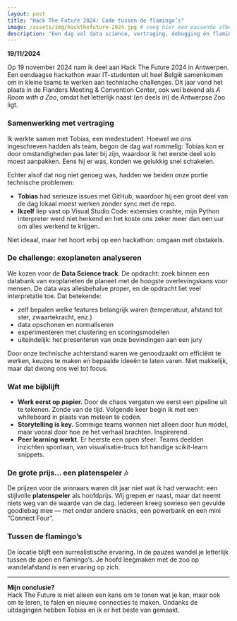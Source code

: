 ```yaml
---
layout: post
title: "Hack The Future 2024: Code tussen de flamingo’s"
image: /assets/img/hackthefuture-2024.jpg # voeg hier een passende afbeelding toe
description: "Een dag vol data science, vertraging, debugging én flamingo’s tijdens Hack The Future 2024 in Antwerpen."
---
```


**19/11/2024**

Op 19 november 2024 nam ik deel aan Hack The Future 2024 in Antwerpen. Een eendaagse hackathon waar IT-studenten uit heel België samenkomen om in kleine teams te werken aan technische challenges. Dit jaar vond het plaats in de Flanders Meeting & Convention Center, ook wel bekend als *A Room with a Zoo*, omdat het letterlijk naast (en deels in) de Antwerpse Zoo ligt.

### Samenwerking met vertraging

Ik werkte samen met Tobias, een medestudent. Hoewel we ons ingeschreven hadden als team, begon de dag wat rommelig: Tobias kon er door omstandigheden pas later bij zijn, waardoor ik het eerste deel solo moest aanpakken. Eens hij er was, konden we gelukkig snel schakelen.

Echter alsof dat nog niet genoeg was, hadden we beiden onze portie technische problemen:

- **Tobias** had serieuze issues met GitHub, waardoor hij een groot deel van de dag lokaal moest werken zonder sync met de repo.
- **Ikzelf** liep vast op Visual Studio Code: extensies crashte, mijn Python interpreter werd niet herkend en het koste ons zeker meer dan een uur om alles werkend te krijgen.

Niet ideaal, maar het hoort erbij op een hackathon: omgaan met obstakels.

### De challenge: exoplaneten analyseren

We kozen voor de **Data Science track**. De opdracht: zoek binnen een databank van exoplaneten de planeet met de hoogste overlevingskans voor mensen. De data was allesbehalve proper, en de opdracht liet veel interpretatie toe. Dat betekende:

- zelf bepalen welke features belangrijk waren (temperatuur, afstand tot ster, zwaartekracht, enz.)
- data opschonen en normaliseren
- experimenteren met clustering en scoringsmodellen
- uiteindelijk: het presenteren van onze bevindingen aan een jury

Door onze technische achterstand waren we genoodzaakt om efficiënt te werken, keuzes te maken en bepaalde ideeën te laten varen. Niet makkelijk, maar dat dwong ons wel tot focus.

### Wat me bijblijft

- **Werk eerst op papier.** Door de chaos vergaten we eerst een pipeline uit te tekenen. Zonde van de tijd. Volgende keer begin ik met een whiteboard in plaats van meteen te coden.
- **Storytelling is key.** Sommige teams wonnen niet alleen door hun model, maar vooral door hoe ze het verhaal brachten. Inspirerend.
- **Peer learning werkt.** Er heerste een open sfeer. Teams deelden inzichten spontaan, van visualisatie-trucs tot handige scikit-learn snippets.

### De grote prijs... een platenspeler 🎶

De prijzen voor de winnaars waren dit jaar niet wat ik had verwacht: een stijlvolle **platenspeler** als hoofdprijs. Wij grepen er naast, maar dat neemt niets weg van de waarde van de dag. Iedereen kreeg sowieso een gevulde goodiebag mee — met onder andere snacks, een powerbank en een mini “Connect Four”.

### Tussen de flamingo’s

De locatie blijft een surrealistische ervaring. In de pauzes wandel je letterlijk tussen de apen en flamingo’s. Je hoofd leegmaken met de zoo op wandelafstand is een ervaring op zich.

---

**Mijn conclusie?**  
Hack The Future is niet alleen een kans om te tonen wat je kan, maar ook om te leren, te falen en nieuwe connecties te maken. Ondanks de uitdagingen hebben Tobias en ik er het beste van gemaakt.

